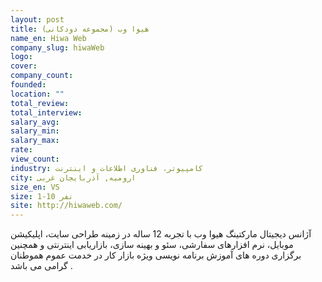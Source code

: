 ```yaml
---
layout: post
title: هیوا وب (مجموعه دودکانی)
name_en: Hiwa Web
company_slug: hiwaWeb
logo: 
cover: 
company_count:
founded:
location: ""
total_review: 
total_interview: 
salary_avg: 
salary_min: 
salary_max: 
rate: 
view_count: 
industry: کامپیوتر، فناوری اطلاعات و اینترنت
city: ارومیه, آذربایجان غربی
size_en: VS
size: 1-10 نفر
site: http://hiwaweb.com/
---
```


آژانس دیجیتال مارکتینگ هیوا وب با تجربه 12 ساله در زمینه طراحی سایت، اپلیکیشن موبایل، نرم افزارهای سفارشی، سئو و بهینه سازی، بازاریابی اینترنتی و همچنین برگزاری دوره های آموزش برنامه نویسی ویژه بازار کار در خدمت عموم هموطنان گرامی می باشد .
